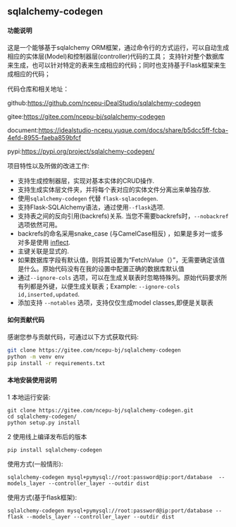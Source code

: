 ## sqlalchemy-codegen

#### 功能说明
这是一个能够基于sqlalchemy ORM框架，通过命令行的方式运行，可以自动生成相应的实体层(Model)和控制器层(controller)代码的工具；
支持针对整个数据库来生成，也可以针对特定的表来生成相应的代码；同时也支持基于Flask框架来生成相应的代码；

代码仓库和相关地址：

github:https://github.com/ncepu-iDealStudio/sqlalchemy-codegen

gitee:https://gitee.com/ncepu-bj/sqlalchemy-codegen

document:https://idealstudio-ncepu.yuque.com/docs/share/b5dcc5ff-fcba-4efd-8955-faeba859bfcf

pypi:https://pypi.org/project/sqlalchemy-codegen/

项目特性以及所做的改进工作:
* 支持生成控制器层，实现对基本实体的CRUD操作.
* 支持生成实体层文件夹，并将每个表对应的实体文件分离出来单独存放.
* 使用`sqlalchemy-codegen` 代替 `flask-sqlacodegen`.
* 支持Flask-SQLAlchemy语法，通过使用`--flask`选项.
* 支持表之间的反向引用(backrefs)关系. 当您不需要backrefs时，`--nobackref`选项依然可用。
* backrefs的命名采用snake_case (与CamelCase相反) ，如果是多对一或多对多是使用 [inflect](https://pypi.python.org/pypi/inflect).
* 主键关联是显式的.
* 如果数据库字段有默认值，则将其设置为“FetchValue（）”，无需要确定该值是什么。原始代码没有在我的设置中配置正确的数据库默认值
* 通过`--ignore-cols` 选项，可以在生成关联表时忽略特殊列。原始代码要求所有列都是外键，以便生成关联表；Example: `--ignore-cols id,inserted,updated`.
* 添加支持 `--notables` 选项，支持仅仅生成model classes,即便是关联表


#### 如何贡献代码
感谢您参与贡献代码，可通过以下方式获取代码:
```sh
git clone https://gitee.com/ncepu-bj/sqlalchemy-codegen
python -m venv env
pip install -r requirements.txt

```

#### 本地安装使用说明

1 本地运行安装:
```
git clone https://gitee.com/ncepu-bj/sqlalchemy-codegen.git
cd sqlalchemy-codegen/
python setup.py install
```

2 使用线上编译发布后的版本

```
pip install sqlalchemy-codegen
```

使用方式(一般情形):
```
sqlalchemy-codegen mysql+pymysql://root:password@ip:port/database  --models_layer --controller_layer --outdir dist
```


使用方式(基于flask框架):

```
sqlalchemy-codegen mysql+pymysql://root:password@ip:port/database --flask --models_layer --controller_layer --outdir dist
```
